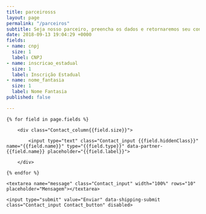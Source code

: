 ```yaml
---
title: parceirosss
layout: page
permalink: "/parceiros"
subtitle: Seja nosso parceiro, preencha os dados e retornaremos seu contato.
date: 2018-09-13 19:04:29 +0000
fields:
- name: cnpj
  size: 1
  label: CNPJ
- name: inscricao_estadual
  size: 1
  label: Inscrição Estadual
- name: nome_fantasia
  size: 1
  label: Nome Fantasia
published: false

---
```

<form action="email_parceiros.php" data-partners name="contact_form" method="POST" class="Contact" data-fade-medium>

	{% for field in page.fields %}	

		<div class="Contact_column{{field.size}}">

			<input type="text" class="Contact_input {{field.hiddenClass}}" name="{{field.name}}" type="{{field.type}}" data-partner-{{field.name}} placeholder="{{field.label}}">

		</div>

	{% endfor %}

	<textarea name="message" class="Contact_input" width="100%" rows="10" placeholder="Mensagem"></textarea>

	<input type="submit" value="Enviar" data-shipping-submit class="Contact_input Contact_button" disabled>

</form>